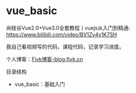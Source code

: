 # vue_basic

尚硅谷Vue2.0+Vue3.0全套教程丨vuejs从入门到精通: https://www.bilibili.com/video/BV1Zy4y1K7SH

我自己看视频写的代码，课程代码，记录学习进度。

个人博客：[Fivk博客-blog.fivk.cn](https://blog.fivk.cn/)



目录结构

- vue_basic：基础入门